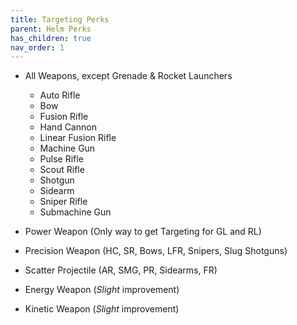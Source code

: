 ```yaml
---
title: Targeting Perks
parent: Helm Perks
has_children: true
nav_order: 1
---
```


- All Weapons, except Grenade & Rocket Launchers
  - Auto Rifle
  - Bow
  - Fusion Rifle
  - Hand Cannon
  - Linear Fusion Rifle
  - Machine Gun
  - Pulse Rifle
  - Scout Rifle
  - Shotgun
  - Sidearm
  - Sniper Rifle
  - Submachine Gun

- Power Weapon (Only way to get Targeting for GL and RL)
- Precision Weapon (HC, SR, Bows, LFR, Snipers, Slug Shotguns)
- Scatter Projectile (AR, SMG, PR, Sidearms, FR)
- Energy Weapon (*Slight* improvement)
- Kinetic Weapon (*Slight* improvement)
